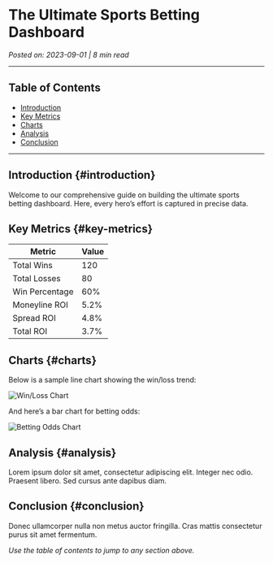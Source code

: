 # The Ultimate Sports Betting Dashboard

*Posted on: 2023-09-01 | 8 min read*

---

## Table of Contents
- [Introduction](#introduction)
- [Key Metrics](#key-metrics)
- [Charts](#charts)
- [Analysis](#analysis)
- [Conclusion](#conclusion)

---

## Introduction {#introduction}

Welcome to our comprehensive guide on building the ultimate sports betting dashboard. Here, every hero’s effort is captured in precise data.

## Key Metrics {#key-metrics}

| Metric           | Value  |
| ---------------- | ------ |
| Total Wins       | 120    |
| Total Losses     | 80     |
| Win Percentage   | 60%    |
| Moneyline ROI    | 5.2%   |
| Spread ROI       | 4.8%   |
| Total ROI        | 3.7%   |

## Charts {#charts}

Below is a sample line chart showing the win/loss trend:

![Win/Loss Chart](https://via.placeholder.com/600x400?text=Win%2FLoss+Chart)

And here’s a bar chart for betting odds:

![Betting Odds Chart](https://via.placeholder.com/600x400?text=Betting+Odds+Chart)

## Analysis {#analysis}

Lorem ipsum dolor sit amet, consectetur adipiscing elit. Integer nec odio. Praesent libero. Sed cursus ante dapibus diam.

## Conclusion {#conclusion}

Donec ullamcorper nulla non metus auctor fringilla. Cras mattis consectetur purus sit amet fermentum.

*Use the table of contents to jump to any section above.*
